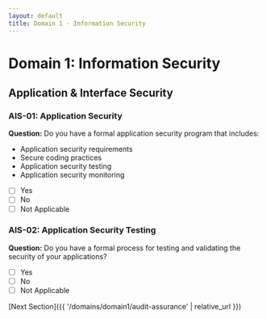 ```yaml
---
layout: default
title: Domain 1 - Information Security
---
```


# Domain 1: Information Security

## Application & Interface Security

### AIS-01: Application Security
**Question:** Do you have a formal application security program that includes:
- Application security requirements
- Secure coding practices
- Application security testing
- Application security monitoring

- [ ] Yes
- [ ] No
- [ ] Not Applicable

### AIS-02: Application Security Testing
**Question:** Do you have a formal process for testing and validating the security of your applications?

- [ ] Yes
- [ ] No
- [ ] Not Applicable

[Next Section]({{ '/domains/domain1/audit-assurance' | relative_url }}) 
